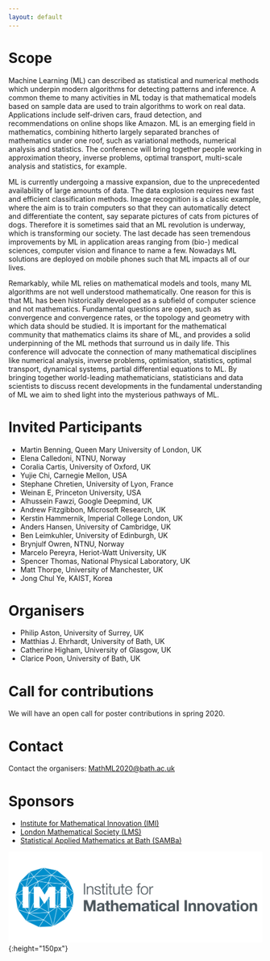 ```yaml
---
layout: default
---
```


# Scope
Machine Learning (ML) can described as statistical and numerical methods which underpin modern algorithms for detecting patterns and inference. A common theme to many activities in ML today is that mathematical models based on sample data are used to train algorithms to work on real data. Applications include self-driven cars, fraud detection, and recommendations on online shops like Amazon. ML is an emerging field in mathematics, combining hitherto largely separated branches of mathematics under one roof, such as variational methods, numerical analysis and statistics. The conference will bring together people working in approximation theory, inverse problems, optimal transport, multi-scale analysis and statistics, for example. 
 
ML is currently undergoing a massive expansion, due to the unprecedented availability of large amounts of data. The data explosion requires new fast and efficient classification methods. Image recognition is a classic example, where the aim is to train computers so that they can automatically detect and differentiate the content, say separate pictures of cats from pictures of dogs. Therefore it is sometimes said that an ML revolution is  underway, which is transforming our society. The last decade has seen tremendous improvements by ML in application areas ranging from (bio-) medical sciences, computer vision and finance to name a few. Nowadays ML solutions are deployed on mobile phones such that ML impacts all of our lives. 
  
Remarkably, while ML relies on mathematical models and tools, many ML algorithms are not well understood mathematically. One reason for this is that ML has been historically developed as a subfield of computer science and not mathematics. Fundamental questions are open, such as convergence and convergence rates, or the topology and geometry with which data should be studied. It is important for the mathematical community that mathematics claims its share of ML, and provides a solid underpinning of the ML methods that surround us in daily life. This conference will advocate the connection of many mathematical disciplines like numerical analysis, inverse problems, optimisation, statistics, optimal transport, dynamical systems, partial differential equations to ML. By bringing together world-leading mathematicians, statisticians and data scientists to discuss recent developments in the fundamental understanding of ML we aim to shed light into the mysterious pathways of ML.

# Invited Participants
- Martin Benning, Queen Mary University of London, UK
- Elena Calledoni, NTNU, Norway
- Coralia Cartis, University of Oxford, UK
- Yujie Chi, Carnegie Mellon, USA
- Stephane Chretien, University of Lyon, France
- Weinan E, Princeton University, USA
- Alhussein Fawzi, Google Deepmind, UK
- Andrew Fitzgibbon, Microsoft Research, UK
- Kerstin Hammernik, Imperial College London, UK
- Anders Hansen, University of Cambridge, UK
- Ben Leimkuhler, University of Edinburgh, UK
- Brynjulf Owren, NTNU, Norway
- Marcelo Pereyra, Heriot-Watt University, UK
- Spencer Thomas, National Physical Laboratory, UK
- Matt Thorpe, University of Manchester, UK
- Jong Chul Ye, KAIST, Korea

# Organisers
- Philip Aston, University of Surrey, UK
- Matthias J. Ehrhardt, University of Bath, UK
- Catherine Higham, University of Glasgow, UK
- Clarice Poon, University of Bath, UK

# Call for contributions
We will have an open call for poster contributions in spring 2020.

# Contact
Contact the organisers: [MathML2020@bath.ac.uk](MathML2020@bath.ac.uk)

# Sponsors
- [Institute for Mathematical Innovation (IMI)](https://www.bath.ac.uk/research-institutes/institute-for-mathematical-innovation/)
- [London Mathematical Society (LMS)](https://www.lms.ac.uk/)
- [Statistical Applied Mathematics at Bath (SAMBa)](http://www.bath.ac.uk/centres-for-doctoral-training/epsrc-centre-for-doctoral-training-in-statistical-applied-mathematics-samba/)

![IMI](logo_imi.png){:height="150px"}

